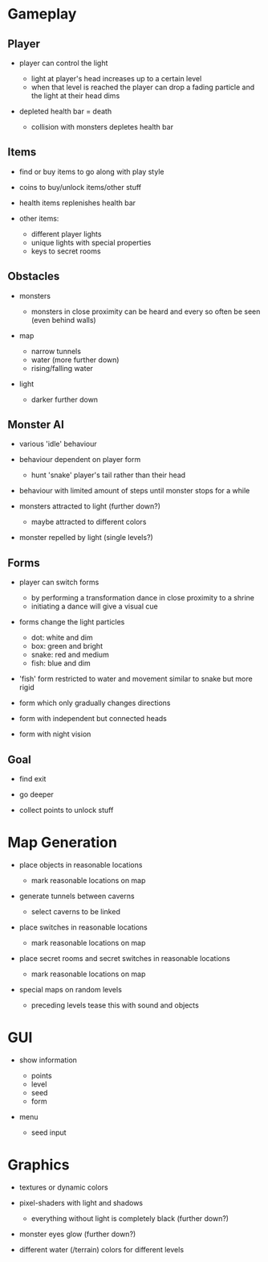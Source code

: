 # Gameplay

## Player

* player can control the light
    * light at player's head increases up to a certain level
    * when that level is reached the player can drop a fading particle and the light at their head dims

* depleted health bar = death
    * collision with monsters depletes health bar

## Items

* find or buy items to go along with play style

* coins to buy/unlock items/other stuff

* health items replenishes health bar

* other items:
    * different player lights
    * unique lights with special properties
    * keys to secret rooms

## Obstacles

* monsters
    * monsters in close proximity can be heard and every so often be seen (even behind walls)

* map
    * narrow tunnels
    * water (more further down)
    * rising/falling water

* light
    * darker further down

## Monster AI

* various 'idle' behaviour

* behaviour dependent on player form
    * hunt 'snake' player's tail rather than their head

* behaviour with limited amount of steps until monster stops for a while

* monsters attracted to light (further down?)
    * maybe attracted to different colors

* monster repelled by light (single levels?)

## Forms

* player can switch forms
    * by performing a transformation dance in close proximity to a shrine
    * initiating a dance will give a visual cue

* forms change the light particles
    * dot: white and dim
    * box: green and bright
    * snake: red and medium
    * fish: blue and dim

* 'fish' form restricted to water and movement similar to snake but more rigid

* form which only gradually changes directions

* form with independent but connected heads

* form with night vision

## Goal

* find exit

* go deeper

* collect points to unlock stuff

# Map Generation

* place objects in reasonable locations
    * mark reasonable locations on map

* generate tunnels between caverns
    * select caverns to be linked

* place switches in reasonable locations
    * mark reasonable locations on map

* place secret rooms and secret switches in reasonable locations
    * mark reasonable locations on map

* special maps on random levels
    * preceding levels tease this with sound and objects

# GUI

* show information
    * points
    * level
    * seed
    * form

* menu
    * seed input

# Graphics

* textures or dynamic colors

* pixel-shaders with light and shadows
    * everything without light is completely black (further down?)

* monster eyes glow (further down?)

* different water (/terrain) colors for different levels
